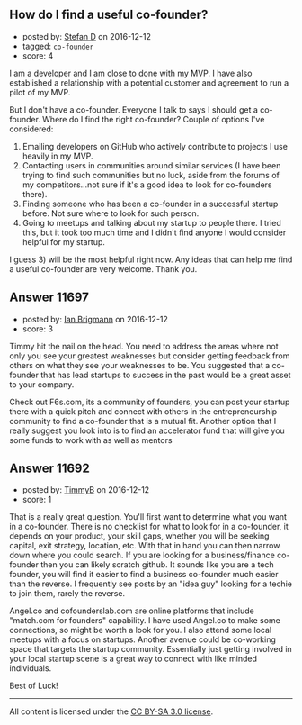 ## How do I find a useful co-founder?

- posted by: [Stefan D](https://stackexchange.com/users/1533420/stefan-d) on 2016-12-12
- tagged: `co-founder`
- score: 4

I am a developer and I am close to done with my MVP. I have also established a relationship with a potential customer and agreement to run a pilot of my MVP.

But I don't have a co-founder. Everyone I talk to says I should get a co-founder. Where do I find the right co-founder? Couple of options I've considered:

 1. Emailing developers on GitHub who actively contribute to projects I
    use heavily in my MVP.
 2. Contacting users in communities around
    similar services (I have been trying to find such communities but no
    luck, aside from the forums of my competitors...not sure if it's a
    good idea to look for co-founders there).
 3. Finding someone who has been a co-founder in a successful startup before. Not sure where to look for such person.
 4. Going to meetups and talking about my startup to people there. I tried this, but it took too much time and I didn't find anyone I would consider helpful for my startup.

I guess 3) will be the most helpful right now. Any ideas that can help me find a useful co-founder are very welcome. Thank you.


## Answer 11697

- posted by: [Ian Brigmann](https://stackexchange.com/users/8715873/ian-brigmann) on 2016-12-12
- score: 3

Timmy hit the nail on the head. You need to address the areas where not only you see your greatest weaknesses but consider getting feedback from others on what they see your weaknesses to be. You suggested that a co-founder that has lead startups to success in the past would be a great asset to your company.

Check out F6s.com, its a community of founders, you can post your startup there with a quick pitch and connect with others in the entrepreneurship community to find a co-founder that is a mutual fit. 
Another option that I really suggest you look into is to find an accelerator fund that will give you some funds to work with as well as mentors 


## Answer 11692

- posted by: [TimmyB](https://stackexchange.com/users/8782762/timmyb) on 2016-12-12
- score: 1

That is a really great question.  You'll first want to determine what you want in a co-founder.  There is no checklist for what to look for in a co-founder, it depends on your product, your skill gaps, whether you will be seeking capital, exit strategy, location, etc.  With that in hand you can then narrow down where you could search.  If you are looking for a business/finance co-founder then you can likely scratch github.  It sounds like you are a tech founder, you will find it easier to find a business co-founder much easier than the reverse.  I frequently see posts by an "idea guy" looking for a techie to join them, rarely the reverse.  

Angel.co and cofounderslab.com are online platforms that include "match.com for founders" capability.  I have used Angel.co to make some connections, so might be worth a look for you.  I also attend some local meetups with a focus on startups.  Another avenue could be co-working space that targets the startup community.  Essentially just getting involved in your local startup scene is a great way to connect with like minded individuals.

Best of Luck! 





---

All content is licensed under the [CC BY-SA 3.0 license](https://creativecommons.org/licenses/by-sa/3.0/).
